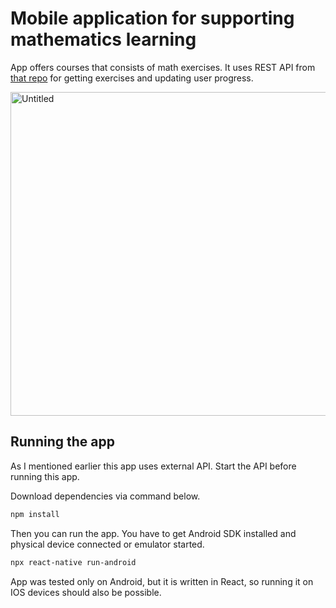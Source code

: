 # Mobile application for supporting mathematics learning

App offers courses that consists of math exercises. It uses REST API from [that repo](https://github.com/mateusz800/ExercisesSystem) for getting exercises and updating user progress.

<img width="518" alt="Untitled" src="https://user-images.githubusercontent.com/44299056/104847606-514fc400-58e1-11eb-85c9-b6adba80ff6a.png">


## Running the app
As I mentioned earlier this app uses external API. Start the API before running this app.

Download dependencies via command below.
```bash
npm install
```
Then you can run the app. You have to get Android SDK installed and physical device connected or emulator started.
```bash
npx react-native run-android
```

App was tested only on Android, but it is written in React, so running it on IOS devices should also be possible.
